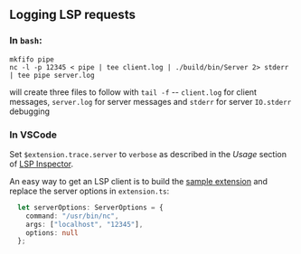 ## Logging LSP requests

### In `bash`:

```
mkfifo pipe
nc -l -p 12345 < pipe | tee client.log | ./build/bin/Server 2> stderr | tee pipe server.log
```
will create three files to follow with `tail -f` -- `client.log` for client messages, `server.log` for server messages and `stderr` for server `IO.stderr` debugging

### In VSCode

Set `$extension.trace.server` to `verbose` as described in the *Usage* section of [LSP Inspector](https://microsoft.github.io/language-server-protocol/inspector/).

An easy way to get an LSP client is to build the [sample extension](https://github.com/Microsoft/vscode-extension-samples/tree/master/lsp-sample) and replace the server options in `extension.ts`:

```typescript
  let serverOptions: ServerOptions = {
    command: "/usr/bin/nc",
    args: ["localhost", "12345"],
    options: null
  };
```
